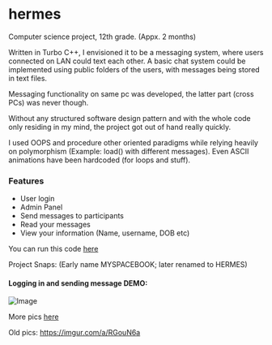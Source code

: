 # hermes
Computer science project, 12th grade. (Appx. 2 months)

Written in Turbo C++, I envisioned it to be a messaging system, where users connected on LAN could text each other.
A basic chat system could be implemented using public folders of the users, with messages being stored in text files.

Messaging functionality on same pc was developed, the latter part (cross PCs) was never though.

Without any structured software design pattern and with the whole code only residing in my mind, the project got out of hand really quickly. 

I used OOPS and procedure other oriented paradigms while relying heavily on polymorphism (Example: load() with different messages).
Even ASCII animations have been hardcoded (for loops and stuff).

### Features
<ul>
  <li>User login</li>
  <li>Admin Panel</li>
  <li>Send messages to participants</li>
  <li>Read your messages</li>
  <li>View your information (Name, username, DOB etc)</li>
</ul>

You can run this code [here](https://www.onlinegdb.com/online_c++_compiler)

Project Snaps: (Early name MYSPACEBOOK; later renamed to HERMES)

#### Logging in and sending message DEMO:

![Image](https://i.imgur.com/KVHbFwK.gif)

More pics [here](https://imgur.com/a/03zunV5) 

Old pics:
https://imgur.com/a/RGouN6a
